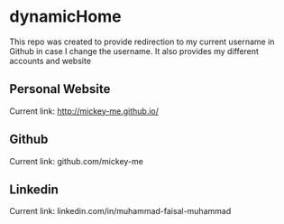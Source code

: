 # dynamicHome

This repo was created to provide redirection to my current username in Github in case I change the username. It also provides my different accounts and website

## Personal Website
Current link: http://mickey-me.github.io/

## Github
Current link: github.com/mickey-me

## Linkedin
Current link: linkedin.com/in/muhammad-faisal-muhammad
